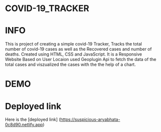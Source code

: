 # COVID-19_TRACKER

# INFO

This is project of creating a simple covid-19 Tracker, Tracks the total number of covid-19 cases as well as the Recovered cases and number of deaths.  Created using HTML, CSS and JavaScript. It is a Responsive Website Based on User Locaion used Geoplugin Api to fetch the data of the total cases and viszualized the cases with the the help of a chart.

# DEMO




# Deployed link
Here is the [deployed link] (https://suspicious-aryabhata-0c8d90.netlify.app)


